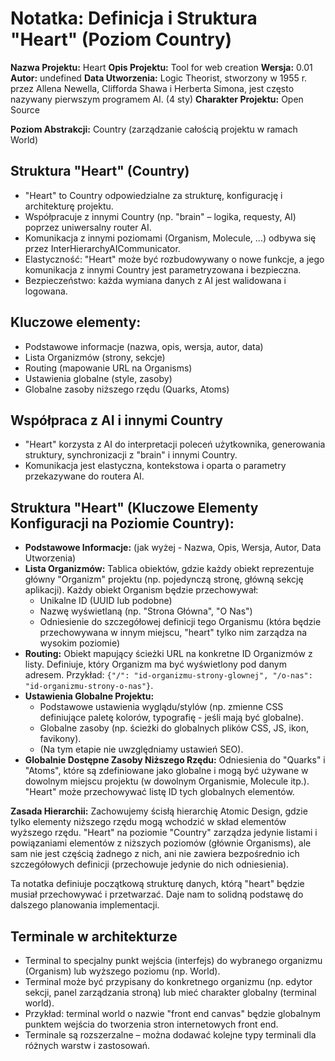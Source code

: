# Notatka: Definicja i Struktura "Heart" (Poziom Country)

**Nazwa Projektu:** Heart
**Opis Projektu:** Tool for web creation
**Wersja:** 0.01
**Autor:** undefined
**Data Utworzenia:** Logic Theorist, stworzony w 1955 r. przez Allena Newella, Clifforda Shawa i Herberta Simona, jest często nazywany pierwszym programem AI. (4 sty)
**Charakter Projektu:** Open Source

**Poziom Abstrakcji:** Country (zarządzanie całością projektu w ramach World)

## Struktura "Heart" (Country)

- "Heart" to Country odpowiedzialne za strukturę, konfigurację i architekturę projektu.
- Współpracuje z innymi Country (np. "brain" – logika, requesty, AI) poprzez uniwersalny router AI.
- Komunikacja z innymi poziomami (Organism, Molecule, ...) odbywa się przez InterHierarchyAICommunicator.
- Elastyczność: "Heart" może być rozbudowywany o nowe funkcje, a jego komunikacja z innymi Country jest parametryzowana i bezpieczna.
- Bezpieczeństwo: każda wymiana danych z AI jest walidowana i logowana.

## Kluczowe elementy:
- Podstawowe informacje (nazwa, opis, wersja, autor, data)
- Lista Organizmów (strony, sekcje)
- Routing (mapowanie URL na Organisms)
- Ustawienia globalne (style, zasoby)
- Globalne zasoby niższego rzędu (Quarks, Atoms)

## Współpraca z AI i innymi Country
- "Heart" korzysta z AI do interpretacji poleceń użytkownika, generowania struktury, synchronizacji z "brain" i innymi Country.
- Komunikacja jest elastyczna, kontekstowa i oparta o parametry przekazywane do routera AI.

## Struktura "Heart" (Kluczowe Elementy Konfiguracji na Poziomie Country):

- **Podstawowe Informacje:** (jak wyżej - Nazwa, Opis, Wersja, Autor, Data Utworzenia)
- **Lista Organizmów:** Tablica obiektów, gdzie każdy obiekt reprezentuje główny "Organizm" projektu (np. pojedynczą stronę, główną sekcję aplikacji). Każdy obiekt Organism będzie przechowywał:
  - Unikalne ID (UUID lub podobne)
  - Nazwę wyświetlaną (np. "Strona Główna", "O Nas")
  - Odniesienie do szczegółowej definicji tego Organismu (która będzie przechowywana w innym miejscu, "heart" tylko nim zarządza na wysokim poziomie)
- **Routing:** Obiekt mapujący ścieżki URL na konkretne ID Organizmów z listy. Definiuje, który Organizm ma być wyświetlony pod danym adresem. Przykład: `{"/": "id-organizmu-strony-glownej", "/o-nas": "id-organizmu-strony-o-nas"}`.
- **Ustawienia Globalne Projektu:**
  - Podstawowe ustawienia wyglądu/stylów (np. zmienne CSS definiujące paletę kolorów, typografię - jeśli mają być globalne).
  - Globalne zasoby (np. ścieżki do globalnych plików CSS, JS, ikon, favikony).
  - (Na tym etapie nie uwzględniamy ustawień SEO).
- **Globalnie Dostępne Zasoby Niższego Rzędu:** Odniesienia do "Quarks" i "Atoms", które są zdefiniowane jako globalne i mogą być używane w dowolnym miejscu projektu (w dowolnym Organismie, Molecule itp.). "Heart" może przechowywać listę ID tych globalnych elementów.

**Zasada Hierarchii:** Zachowujemy ścisłą hierarchię Atomic Design, gdzie tylko elementy niższego rzędu mogą wchodzić w skład elementów wyższego rzędu. "Heart" na poziomie "Country" zarządza jedynie listami i powiązaniami elementów z niższych poziomów (głównie Organisms), ale sam nie jest częścią żadnego z nich, ani nie zawiera bezpośrednio ich szczegółowych definicji (przechowuje jedynie do nich odniesienia).

Ta notatka definiuje początkową strukturę danych, którą "heart" będzie musiał przechowywać i przetwarzać. Daje nam to solidną podstawę do dalszego planowania implementacji.

## Terminale w architekturze

- Terminal to specjalny punkt wejścia (interfejs) do wybranego organizmu (Organism) lub wyższego poziomu (np. World).
- Terminal może być przypisany do konkretnego organizmu (np. edytor sekcji, panel zarządzania stroną) lub mieć charakter globalny (terminal world).
- Przykład: terminal world o nazwie "front end canvas" będzie globalnym punktem wejścia do tworzenia stron internetowych front end.
- Terminale są rozszerzalne – można dodawać kolejne typy terminali dla różnych warstw i zastosowań.
